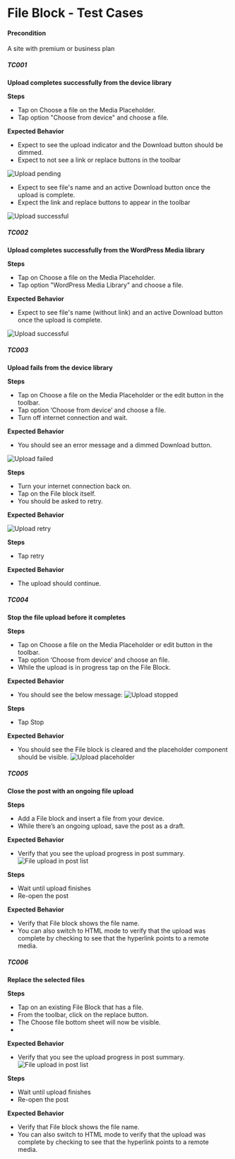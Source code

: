 
# File Block - Test Cases

#### **Precondition**

A site with premium or business plan

##### TC001

**Upload completes successfully from the device library**

**Steps**
- Tap on Choose a file on the Media Placeholder. 
- Tap option "Choose from device" and choose a file. 

**Expected Behavior**
- Expect to see the upload indicator and the Download button should be dimmed.
- Expect to not see a link or replace buttons in the toolbar

![Upload pending](../resources/local-file-upload-pending.png)
- Expect to see file's name and an active Download button once the upload is complete.  
- Expect the link and replace buttons to appear in the toolbar

![Upload successful](../resources/local-file-upload-successful.png)

##### TC002

**Upload completes successfully from the WordPress Media library**

**Steps**
- Tap on Choose a file on the Media Placeholder. 
- Tap option "WordPress Media Library" and choose a file. 

**Expected Behavior**
- Expect to see file's name  (without link)  and an active Download button once the upload is complete.  

![Upload successful](../resources/local-file-upload-successful.png)

##### TC003

**Upload fails from the device library**

**Steps**
-   Tap on Choose a file on the Media Placeholder or the edit button in the toolbar.
-   Tap option ‘Choose from device’ and choose a file.
-   Turn off internet connection and wait.

**Expected Behavior**
-   You should see an error message and a dimmed Download button.

![Upload failed](../resources/local-file-upload-failed.png)

**Steps**

-   Turn your internet connection back on.
-   Tap on the File block itself.
-   You should be asked to retry.

**Expected Behavior**

![Upload retry](../resources/local-file-upload-retry.png)

**Steps**
-   Tap retry

**Expected Behavior**
-   The upload should continue.

##### TC004

**Stop the file upload before it completes**

**Steps**

-   Tap on Choose a file on the Media Placeholder or edit button in the toolbar.
-   Tap option ‘Choose from device’ and choose an file.
-   While the upload is in progress tap on the File Block.

**Expected Behavior**

-   You should see the below message:
![Upload stopped](../resources/local-file-upload-stop.png)

**Steps**

-   Tap Stop

**Expected Behavior**

-   You should see the File block is cleared and the placeholder component should be visible.
![Upload placeholder](../resources/local-file-upload-placeholder.png)

##### TC005

**Close the post with an ongoing file upload**

**Steps**

-   Add a File block and insert a file from your device.
-   While there’s an ongoing upload, save the post as a draft.

**Expected Behavior**

-   Verify that you see the upload progress in post summary.
![File upload in post list](../resources/local-file-upload-post-list.png)

**Steps**

-   Wait until upload finishes
-   Re-open the post

**Expected Behavior**

-   Verify that File block shows the file name.
-   You can also switch to HTML mode to verify that the upload was complete by checking to see that the hyperlink points to a remote media. 

##### TC006

**Replace the selected files**

**Steps**

-   Tap on an existing File Block that has a file.
-   From the toolbar, click on the replace button. 
-   The Choose file bottom sheet will now be visible. 
- 


**Expected Behavior**

-   Verify that you see the upload progress in post summary.
![File upload in post list](../resources/local-file-upload-post-list.png)

**Steps**

-   Wait until upload finishes
-   Re-open the post

**Expected Behavior**

-   Verify that File block shows the file name.
-   You can also switch to HTML mode to verify that the upload was complete by checking to see that the hyperlink points to a remote media. 


